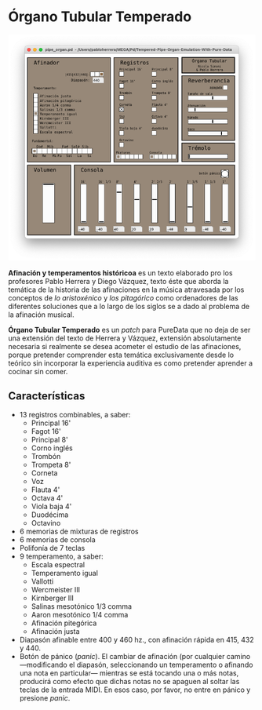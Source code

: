 # Órgano Tubular Temperado
![*Órgano Tubular Temperado v.0.1*](resources/pipe_organ.png)

**Afinación y temperamentos históricoa** es un texto elaborado pro los profesores Pablo Herrera y Diego Vázquez, texto éste que aborda la temática de la historia de las afinaciones en la música atravesada por los conceptos de *lo aristoxénico* y *los pitagórico* como ordenadores de las diferentes soluciones que a lo largo de los siglos se a dado al problema de la afinación musical.

**Órgano Tubular Temperado** es un *patch* para PureData que no deja de ser una extensión del texto de Herrera y Vázquez, extensión absolutamente necesaria si realmente se desea acometer el estudio de las afinaciones, porque pretender comprender esta temática exclusivamente desde lo teórico sin incorporar la experiencia auditiva es como pretender aprender a cocinar sin comer.

## Características
* 13 registros combinables, a saber:
	* Principal 16'
	* Fagot 16'
	* Principal 8'
	* Corno inglés
	* Trombón
	* Trompeta 8'
	* Corneta
	* Voz
	* Flauta 4'
	* Octava 4'
	* Viola baja 4'
	* Duodécima
	* Octavino
* 6 memorias de mixturas de registros
* 6 memorias de consola
* Polifonía de 7 teclas
* 9 temperamento, a saber:
	* Escala espectral
	* Temperamento igual
	* Vallotti
	* Wercmeister III
	* Kirnberger III
	* Salinas mesotónico 1/3 comma
	* Aaron mesotónico 1/4 comma
	* Afinación pitegórica
	* Afinación justa
* Diapasón afinable entre 400 y 460 hz., con afinación rápida en 415, 432 y 440. 
* Botón de pánico (*panic*). El cambiar de afinación (por cualquier camino —modificando el diapasón, seleccionando un temperamento o afinando una nota en particular— mientras se está tocando una o más notas, producirá como efecto que dichas notas no se apaguen al soltar las teclas de la entrada MIDI. En esos caso, por favor, no entre en pánico y presione *panic*.